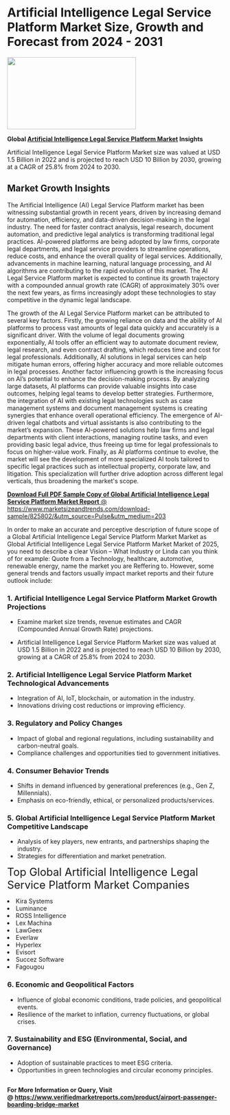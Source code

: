 <H1>Artificial Intelligence Legal Service Platform Market Size, Growth and Forecast from 2024 - 2031</H1><img class="aligncenter size-medium wp-image-584254" src="https://thirdeyenews.in/wp-content/uploads/2024/09/Global-Market-Research-300x168.jpeg" alt="" width="300" height="168" /><p><strong>Global&nbsp;<a href="https://www.marketsizeandtrends.com/download-sample/825802/&amp;utm_source=Pulse&amp;utm_medium=203">Artificial Intelligence Legal Service Platform Market</a> Insights</strong></p><p>Artificial Intelligence Legal Service Platform Market size was valued at USD 1.5 Billion in 2022 and is projected to reach USD 10 Billion by 2030, growing at a CAGR of 25.8% from 2024 to 2030.</p><p><h2>Market Growth Insights</h2> <p>The Artificial Intelligence (AI) Legal Service Platform market has been witnessing substantial growth in recent years, driven by increasing demand for automation, efficiency, and data-driven decision-making in the legal industry. The need for faster contract analysis, legal research, document automation, and predictive legal analytics is transforming traditional legal practices. AI-powered platforms are being adopted by law firms, corporate legal departments, and legal service providers to streamline operations, reduce costs, and enhance the overall quality of legal services. Additionally, advancements in machine learning, natural language processing, and AI algorithms are contributing to the rapid evolution of this market. The AI Legal Service Platform market is expected to continue its growth trajectory with a compounded annual growth rate (CAGR) of approximately 30% over the next few years, as firms increasingly adopt these technologies to stay competitive in the dynamic legal landscape.</p> <p><a href="#"></a></p> <p>The growth of the AI Legal Service Platform market can be attributed to several key factors. Firstly, the growing reliance on data and the ability of AI platforms to process vast amounts of legal data quickly and accurately is a significant driver. With the volume of legal documents growing exponentially, AI tools offer an efficient way to automate document review, legal research, and even contract drafting, which reduces time and cost for legal professionals. Additionally, AI solutions in legal services can help mitigate human errors, offering higher accuracy and more reliable outcomes in legal processes. Another factor influencing growth is the increasing focus on AI’s potential to enhance the decision-making process. By analyzing large datasets, AI platforms can provide valuable insights into case outcomes, helping legal teams to develop better strategies. Furthermore, the integration of AI with existing legal technologies such as case management systems and document management systems is creating synergies that enhance overall operational efficiency. The emergence of AI-driven legal chatbots and virtual assistants is also contributing to the market’s expansion. These AI-powered solutions help law firms and legal departments with client interactions, managing routine tasks, and even providing basic legal advice, thus freeing up time for legal professionals to focus on higher-value work. Finally, as AI platforms continue to evolve, the market will see the development of more specialized AI tools tailored to specific legal practices such as intellectual property, corporate law, and litigation. This specialization will further drive adoption across different legal verticals, thus broadening the market's scope. <p><a href="#"></p><p><span class=""><strong>Download Full PDF Sample Copy of Global Artificial Intelligence Legal Service Platform Market Report</strong> @ <a href="https://www.marketsizeandtrends.com/download-sample/825802/&amp;utm_source=Pulse&amp;utm_medium=203" target="_blank">https://www.marketsizeandtrends.com/download-sample/825802/&amp;utm_source=Pulse&amp;utm_medium=203</a></span></p><p>In order to make an accurate and perceptive description of future scope of a Global&nbsp;Artificial Intelligence Legal Service Platform Market Market as Global&nbsp;Artificial Intelligence Legal Service Platform Market Market of 2025, you need to describe a clear Vision &ndash; What Industry or Linda can you think of for example: Quote from a Technology, healthcare, automotive, renewable energy, name the market you are Reffering to. However, some general trends and factors usually impact market reports and their future outlook include:</p><h3>1.&nbsp;<strong>Artificial Intelligence Legal Service Platform Market Growth Projections</strong></h3><ul><li>Examine market size trends, revenue estimates and CAGR (Compounded Annual Growth Rate) projections.</li><li><p>Artificial Intelligence Legal Service Platform Market size was valued at USD 1.5 Billion in 2022 and is projected to reach USD 10 Billion by 2030, growing at a CAGR of 25.8% from 2024 to 2030.</p></li></ul><h3>2.&nbsp;<strong>Artificial Intelligence Legal Service Platform Market Technological Advancements</strong></h3><ul><li>Integration of AI, IoT, blockchain, or automation in the industry.</li><li>Innovations driving cost reductions or improving efficiency.</li></ul><h3>3.&nbsp;<strong>Regulatory and Policy Changes</strong></h3><ul><li>Impact of global and regional regulations, including sustainability and carbon-neutral goals.</li><li>Compliance challenges and opportunities tied to government initiatives.</li></ul><h3>4.&nbsp;<strong>Consumer Behavior Trends</strong></h3><ul><li>Shifts in demand influenced by generational preferences (e.g., Gen Z, Millennials).</li><li>Emphasis on eco-friendly, ethical, or personalized products/services.</li></ul><h3>5.&nbsp;<strong>Global Artificial Intelligence Legal Service Platform Market Competitive Landscape</strong></h3><ul><li>Analysis of key players, new entrants, and partnerships shaping the industry.</li><li>Strategies for differentiation and market penetration.</li></ul><p data-pm-slice="1 1 []"><span style="color: inherit; font-family: inherit; font-size: 25px;">Top Global Artificial Intelligence Legal Service Platform Market Companies</span></p><div class="" data-test-id=""><p><li>Kira Systems</li><li> Luminance</li><li> ROSS Intelligence</li><li> Lex Machina</li><li> LawGeex</li><li> Everlaw</li><li> Hyperlex</li><li> Evisort</li><li> Succez Software</li><li> Fagougou</li></p></div><h3>6.&nbsp;<strong>Economic and Geopolitical Factors</strong></h3><ul><li>Influence of global economic conditions, trade policies, and geopolitical events.</li><li>Resilience of the market to inflation, currency fluctuations, or global crises.</li></ul><h3>7.&nbsp;<strong>Sustainability and ESG (Environmental, Social, and Governance)</strong></h3><ul><li>Adoption of sustainable practices to meet ESG criteria.</li><li>Opportunities in green technologies and circular economy principles.</li></ul><h2><strong style="font-size: 14px;">For More Information or Query, Visit @&nbsp;</strong><a style="background-color: #ffffff; font-size: 14px;" href="https://www.marketsizeandtrends.com/report/artificial-intelligence-legal-service-platform-market/" target="_blank">https://www.verifiedmarketreports.com/product/airport-passenger-boarding-bridge-market</a></h2>
